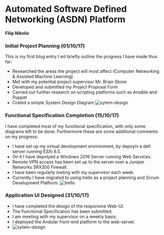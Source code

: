 # Automated Software Defined Networking (ASDN) Platform

**Filip Nikolic**

### Initial Project Planning (01/10/17)

This is my first blog entry I wil briefly outline the progress I have made thus far:
  - Researched the areas the project will most affect (Computer Networking & Assisted Machine Learning)
  - Met with my potential project supervisor Mr. Brian Stone
  - Developed and submitted my Project Proposal Form
  - Carried out further research on scripting platforms such as Ansible and Puppet
  - Crated a simple System Design Diagram
![sytem-design](https://gitlab.computing.dcu.ie/nikolif2/2018-ca400-nikolif2/raw/master/docs/blog/images/system-design.png)

### Functional Specification Completion (15/10/17) 

I have completed most of my functional specification, with only some diagrams left to be done.
Furthermore these are some additional comments on my progress:
  - I have set up my virtual development environment, by depoyin a dell server running ESXi 6.5.
  - On it I have depolyed a Windows 2016 Server running Web Services.
  - Remote VPN access has been set up to the server over a Juniper Networks SRX300 Firewall. 
  - I have been regularly meting with my supervisor each week.
  - Currently I have migrated to using trello as a project planning and Scrum Development Platform.
![trello](https://gitlab.computing.dcu.ie/nikolif2/2018-ca400-nikolif2/raw/master/docs/blog/images/trello.png)


### Application UI Designed (31/10/17)

  - I have completed the design of the responsive Web-UI.  
  - The Functional Specification has been submitted.
  - I am meeting with my supervisor on a weekly basis. 
  - I deployed the Andular front-end platform to the web-server.
  - ![sytem-design](https://gitlab.computing.dcu.ie/nikolif2/2018-ca400-nikolif2/raw/master/docs/blog/images/ui.png)
    
